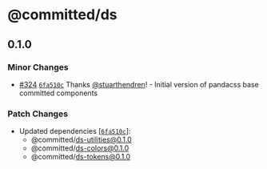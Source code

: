 # @committed/ds

## 0.1.0

### Minor Changes

- [#324](https://github.com/commitd/components/pull/324) [`6fa510c`](https://github.com/commitd/components/commit/6fa510cdc55a18aec4de39e2b9f816875a1f6760) Thanks [@stuarthendren](https://github.com/stuarthendren)! - Initial version of pandacss base committed components

### Patch Changes

- Updated dependencies [[`6fa510c`](https://github.com/commitd/components/commit/6fa510cdc55a18aec4de39e2b9f816875a1f6760)]:
  - @committed/ds-utilities@0.1.0
  - @committed/ds-colors@0.1.0
  - @committed/ds-tokens@0.1.0
